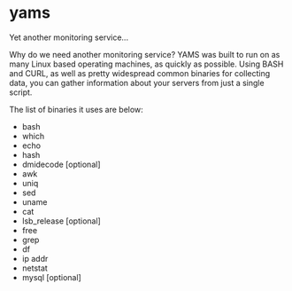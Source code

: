 # yams
Yet another monitoring service...

Why do we need another monitoring service?
YAMS was built to run on as many Linux based operating machines, as quickly as possible.  Using BASH and CURL, as well as pretty widespread common binaries for collecting data, you can gather information about your servers from just a single script.


The list of binaries it uses are below:
- bash
- which
- echo
- hash
- dmidecode [optional]
- awk
- uniq
- sed
- uname
- cat
- lsb_release [optional]
- free
- grep
- df
- ip addr
- netstat
- mysql [optional]

